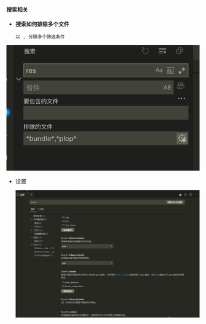 #### 搜索相关

- **搜索如何排除多个文件**

  ```
  以 , 分隔多个筛选条件
  ```


![search-exclude.png](./images/search-exclude.png)

- 设置

  ![search-setting](./images/search-setting.png)